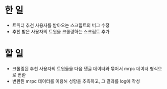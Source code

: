 # 한 일
- 트위터 추천 사용자를 받아오는 스크립트의 버그 수정
- 추천 받은 사용자의 트윗을 크롤링하는 스크립트 추가

# 할 일
- 크롤링된 추천 사용자의 트윗들을 다음 댓글 데이터와 묶어서 mrpc 데이터 형식으로 변환
- 변환된 mrpc 데이터를 이용해 성향을 추측하고, 그 결과를 log에 작성
